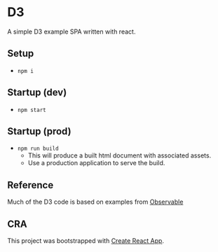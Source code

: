 # D3

A simple D3 example SPA written with react.

## Setup

- `npm i`

## Startup (dev)

- `npm start`

## Startup (prod)

- `npm run build`
  - This will produce a built html document with associated assets.
  - Use a production application to serve the build.

## Reference

Much of the D3 code is based on examples from [Observable](https://observablehq.com/@d3/)

## CRA

This project was bootstrapped with [Create React App](https://github.com/facebook/create-react-app).

